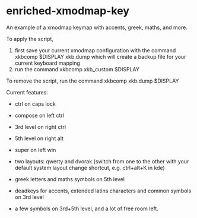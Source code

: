 # enriched-xmodmap-key
An example of a xmodmap keymap with accents, greek, maths, and more.

To apply the script, 
1) first save your current xmodmap configuration with the command
xkbcomp $DISPLAY xkb.dump 
which will create a backup file for your current keyboard mapping
2) run the command 
xkbcomp xkb_custom $DISPLAY

To remove the script, run the command 
xkbcomp xkb.dump $DISPLAY

Current features:
- ctrl on caps lock
- compose on left ctrl
- 3rd level on right ctrl
- 5th level on right alt
- super on left win

- two layouts: qwerty and dvorak (switch from one to the other with your default system layout change shortcut, e.g. ctrl+alt+K in kde)
- greek letters and maths symbols on 5th level
- deadkeys for accents, extended latins characters and common symbols on 3rd level
- a few symbols on 3rd+5th level, and a lot of free room left.
